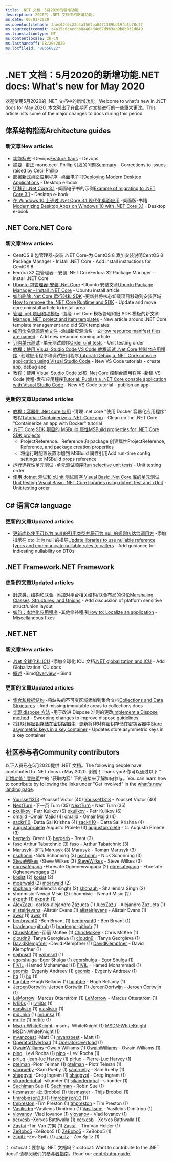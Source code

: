 ```yaml
---
title: .NET 文档：5月2020的新增功能
description: 2020的 .NET 文档中的新增功能。
ms.date: 06/01/2020
ms.openlocfilehash: 3aec02c6c22d4a3562aa8471389bd19fb1b78c27
ms.sourcegitcommit: c4a15c6c4ecbb8a46ad4e67d9b3ab9b8b031d849
ms.translationtype: MT
ms.contentlocale: zh-CN
ms.lasthandoff: 08/20/2020
ms.locfileid: "88656822"
---
```

# <a name="net-docs-whats-new-for-may-2020"></a><span data-ttu-id="ce3eb-103">.NET 文档：5月2020的新增功能</span><span class="sxs-lookup"><span data-stu-id="ce3eb-103">.NET docs: What's new for May 2020</span></span>

<span data-ttu-id="ce3eb-104">欢迎使用5月2020的 .NET 文档中的新增功能。</span><span class="sxs-lookup"><span data-stu-id="ce3eb-104">Welcome to what's new in .NET docs for May 2020.</span></span> <span data-ttu-id="ce3eb-105">本文列出了在此期间对文档进行的一些重大更改。</span><span class="sxs-lookup"><span data-stu-id="ce3eb-105">This article lists some of the major changes to docs during this period.</span></span>

## <a name="architecture-guides"></a><span data-ttu-id="ce3eb-106">体系结构指南</span><span class="sxs-lookup"><span data-stu-id="ce3eb-106">Architecture guides</span></span>

### <a name="new-articles"></a><span data-ttu-id="ce3eb-107">新文章</span><span class="sxs-lookup"><span data-stu-id="ce3eb-107">New articles</span></span>

- <span data-ttu-id="ce3eb-108">[功能标志](../architecture/cloud-native/feature-flags.md) -Devops</span><span class="sxs-lookup"><span data-stu-id="ce3eb-108">[Feature flags](../architecture/cloud-native/feature-flags.md) - Devops</span></span>
- <span data-ttu-id="ce3eb-109">[摘要](../architecture/cloud-native/summary.md) -更正 mono.cecil Phillip 引发的问题</span><span class="sxs-lookup"><span data-stu-id="ce3eb-109">[Summary](../architecture/cloud-native/summary.md) - Corrections to issues raised by Cecil Phillip</span></span>
- <span data-ttu-id="ce3eb-110">[部署新式桌面应用程序](../architecture/modernize-desktop/deploy-modern-applications.md) -桌面电子书</span><span class="sxs-lookup"><span data-stu-id="ce3eb-110">[Deploying Modern Desktop Applications](../architecture/modernize-desktop/deploy-modern-applications.md) - Desktop e-book</span></span>
- <span data-ttu-id="ce3eb-111">[迁移到 .Net Core 3.1](../architecture/modernize-desktop/example-migration-core.md) -桌面电子书的示例</span><span class="sxs-lookup"><span data-stu-id="ce3eb-111">[Example of migrating to .NET Core 3.1](../architecture/modernize-desktop/example-migration-core.md) - Desktop e-book</span></span>
- <span data-ttu-id="ce3eb-112">[在 Windows 10 上通过 .Net Core 3.1 现代化桌面应用](../architecture/modernize-desktop/index.md) -桌面版-书籍</span><span class="sxs-lookup"><span data-stu-id="ce3eb-112">[Modernizing Desktop Apps on Windows 10 with .NET Core 3.1](../architecture/modernize-desktop/index.md) - Desktop e-book</span></span>

## <a name="net-core"></a><span data-ttu-id="ce3eb-113">.NET Core</span><span class="sxs-lookup"><span data-stu-id="ce3eb-113">.NET Core</span></span>

### <a name="new-articles"></a><span data-ttu-id="ce3eb-114">新文章</span><span class="sxs-lookup"><span data-stu-id="ce3eb-114">New articles</span></span>

- <span data-ttu-id="ce3eb-115">CentOS 8 包管理器-安装 .NET Core-为 CentOS 8 添加安装说明</span><span class="sxs-lookup"><span data-stu-id="ce3eb-115">CentOS 8 Package Manager - Install .NET Core - Add install instructions for CentOS 8</span></span>
- <span data-ttu-id="ce3eb-116">Fedora 32 包管理器 - 安装 .NET Core</span><span class="sxs-lookup"><span data-stu-id="ce3eb-116">Fedora 32 Package Manager - Install .NET Core</span></span>
- <span data-ttu-id="ce3eb-117">[Ubuntu 包管理器-安装 .Net Core](../core/install/linux-ubuntu.md) -Ubuntu 安装文章</span><span class="sxs-lookup"><span data-stu-id="ce3eb-117">[Ubuntu Package Manager - Install .NET Core](../core/install/linux-ubuntu.md) - Ubuntu install article</span></span>
- <span data-ttu-id="ce3eb-118">[如何删除 .Net Core 运行时和 SDK](../core/install/remove-runtime-sdk-versions.md) -更新并将核心卸载项目移动到安装区域</span><span class="sxs-lookup"><span data-stu-id="ce3eb-118">[How to remove the .NET Core Runtime and SDK](../core/install/remove-runtime-sdk-versions.md) - Update and move core uninstall article to install area</span></span>
- <span data-ttu-id="ce3eb-119">[管理 .net 项目和项模板](../core/install/templates.md) -围绕 .net Core 模板管理和旧 SDK 模板的新文章</span><span class="sxs-lookup"><span data-stu-id="ce3eb-119">[Manage .NET project and item templates](../core/install/templates.md) - New article around .NET Core template management and old SDK templates</span></span>
- <span data-ttu-id="ce3eb-120">[如何命名资源清单文件](../core/resources/manifest-file-names.md) -添加新资源命名一文</span><span class="sxs-lookup"><span data-stu-id="ce3eb-120">[How resource manifest files are named](../core/resources/manifest-file-names.md) - Add new resource naming article</span></span>
- <span data-ttu-id="ce3eb-121">[订购单元测试](../core/testing/order-unit-tests.md) -单元测试顺序</span><span class="sxs-lookup"><span data-stu-id="ce3eb-121">[Order unit tests](../core/testing/order-unit-tests.md) - Unit testing order</span></span>
- <span data-ttu-id="ce3eb-122">[教程：使用 Visual Studio Code VS Code 教程调试 .Net Core 控制台应用程序](../core/tutorials/debugging-with-visual-studio-code.md) -创建应用程序和调试应用程序</span><span class="sxs-lookup"><span data-stu-id="ce3eb-122">[Tutorial: Debug a .NET Core console application using Visual Studio Code](../core/tutorials/debugging-with-visual-studio-code.md) - New VS Code tutorials - create app, debug app</span></span>
- <span data-ttu-id="ce3eb-123">[教程：使用 Visual Studio Code 发布 .Net Core 控制台应用程序](../core/tutorials/publishing-with-visual-studio-code.md) -新建 VS Code 教程-发布应用程序</span><span class="sxs-lookup"><span data-stu-id="ce3eb-123">[Tutorial: Publish a .NET Core console application with Visual Studio Code](../core/tutorials/publishing-with-visual-studio-code.md) - New VS Code tutorial - publish an app</span></span>

### <a name="updated-articles"></a><span data-ttu-id="ce3eb-124">更新的文章</span><span class="sxs-lookup"><span data-stu-id="ce3eb-124">Updated articles</span></span>

- <span data-ttu-id="ce3eb-125">[教程：容器化 .Net core 应用](../core/docker/build-container.md) -清理 .net core "使用 Docker 容器化应用程序" 教程</span><span class="sxs-lookup"><span data-stu-id="ce3eb-125">[Tutorial: Containerize a .NET Core app](../core/docker/build-container.md) - Clean up the .NET Core "Containerize an app with Docker" tutorial</span></span>
- [<span data-ttu-id="ce3eb-126">.NET Core SDK 项目的 MSBuild 属性</span><span class="sxs-lookup"><span data-stu-id="ce3eb-126">MSBuild properties for .NET Core SDK projects</span></span>](../core/project-sdk/msbuild-props.md)
  - <span data-ttu-id="ce3eb-127">ProjectReference、Reference 和 package 创建属性</span><span class="sxs-lookup"><span data-stu-id="ce3eb-127">ProjectReference, Reference, and package creation properties</span></span>
  - <span data-ttu-id="ce3eb-128">将运行时配置设置添加到 MSBuild 属性引用</span><span class="sxs-lookup"><span data-stu-id="ce3eb-128">Add run-time config settings to MSBuild props reference</span></span>
- <span data-ttu-id="ce3eb-129">[运行选择性单元测试](../core/testing/selective-unit-tests.md) -单元测试顺序</span><span class="sxs-lookup"><span data-stu-id="ce3eb-129">[Run selective unit tests](../core/testing/selective-unit-tests.md) - Unit testing order</span></span>
- <span data-ttu-id="ce3eb-130">[使用 dotnet 测试和 xUnit 测试顺序 Visual Basic .Net Core 库的单元测试](../core/testing/unit-testing-visual-basic-with-dotnet-test.md)</span><span class="sxs-lookup"><span data-stu-id="ce3eb-130">[Unit testing Visual Basic .NET Core libraries using dotnet test and xUnit](../core/testing/unit-testing-visual-basic-with-dotnet-test.md) - Unit testing order</span></span>

## <a name="c-language"></a><span data-ttu-id="ce3eb-131">C# 语言</span><span class="sxs-lookup"><span data-stu-id="ce3eb-131">C# language</span></span>

### <a name="updated-articles"></a><span data-ttu-id="ce3eb-132">更新的文章</span><span class="sxs-lookup"><span data-stu-id="ce3eb-132">Updated articles</span></span>

- <span data-ttu-id="ce3eb-133">[更新库以使用可以为 null 的引用类型并将可为 null 的规则传达给调用方](../csharp/nullable-migration-strategies.md) -添加指示在 dto 上为 null 的指导</span><span class="sxs-lookup"><span data-stu-id="ce3eb-133">[Update libraries to use nullable reference types and communicate nullable rules to callers](../csharp/nullable-migration-strategies.md) - Add guidance for indicating nullability on DTOs</span></span>

## <a name="net-framework"></a><span data-ttu-id="ce3eb-134">.NET Framework</span><span class="sxs-lookup"><span data-stu-id="ce3eb-134">.NET Framework</span></span>

### <a name="updated-articles"></a><span data-ttu-id="ce3eb-135">更新的文章</span><span class="sxs-lookup"><span data-stu-id="ce3eb-135">Updated articles</span></span>

- <span data-ttu-id="ce3eb-136">[封送类、结构和联合](../framework/interop/marshaling-classes-structures-and-unions.md) -添加对平台相关结构/联合布局的讨论</span><span class="sxs-lookup"><span data-stu-id="ce3eb-136">[Marshaling Classes, Structures, and Unions](../framework/interop/marshaling-classes-structures-and-unions.md) - Add discussion of platform sensitive struct/union layout</span></span>
- <span data-ttu-id="ce3eb-137">[如何：本地化应用程序](../framework/wpf/advanced/how-to-localize-an-application.md) -其他修补程序</span><span class="sxs-lookup"><span data-stu-id="ce3eb-137">[How to: Localize an application](../framework/wpf/advanced/how-to-localize-an-application.md) - Miscellaneous fixes</span></span>

## <a name="net"></a><span data-ttu-id="ce3eb-138">.NET</span><span class="sxs-lookup"><span data-stu-id="ce3eb-138">.NET</span></span>

### <a name="new-articles"></a><span data-ttu-id="ce3eb-139">新文章</span><span class="sxs-lookup"><span data-stu-id="ce3eb-139">New articles</span></span>

- <span data-ttu-id="ce3eb-140">[.Net 全球化和 ICU](../standard/globalization-localization/globalization-icu.md) -添加全球化 ICU 文档</span><span class="sxs-lookup"><span data-stu-id="ce3eb-140">[.NET globalization and ICU](../standard/globalization-localization/globalization-icu.md) - Add Globalization ICU docs</span></span>
- <span data-ttu-id="ce3eb-141">[概述](../standard/simd.md) -Simd</span><span class="sxs-lookup"><span data-stu-id="ce3eb-141">[Overview](../standard/simd.md) - Simd</span></span>

### <a name="updated-articles"></a><span data-ttu-id="ce3eb-142">更新的文章</span><span class="sxs-lookup"><span data-stu-id="ce3eb-142">Updated articles</span></span>

- <span data-ttu-id="ce3eb-143">[集合和数据结构](../standard/collections/index.md) -将缺失的不可变区域添加到集合文档</span><span class="sxs-lookup"><span data-stu-id="ce3eb-143">[Collections and Data Structures](../standard/collections/index.md) - Add missing immutable areas to collections docs</span></span>
- <span data-ttu-id="ce3eb-144">[实现 dispose 方法](../standard/garbage-collection/implementing-dispose.md) -用于改进 Dispose 准则的更改</span><span class="sxs-lookup"><span data-stu-id="ce3eb-144">[Implement a Dispose method](../standard/garbage-collection/implementing-dispose.md) - Sweeping changes to improve dispose guidelines</span></span>
- <span data-ttu-id="ce3eb-145">[将非对称密钥存储在密钥容器中](../standard/security/how-to-store-asymmetric-keys-in-a-key-container.md) -更新将非对称密钥存储在密钥容器中</span><span class="sxs-lookup"><span data-stu-id="ce3eb-145">[Store asymmetric keys in a key container](../standard/security/how-to-store-asymmetric-keys-in-a-key-container.md) - Updates store asymmetric keys in a key container</span></span>

## <a name="community-contributors"></a><span data-ttu-id="ce3eb-146">社区参与者</span><span class="sxs-lookup"><span data-stu-id="ce3eb-146">Community contributors</span></span>

<span data-ttu-id="ce3eb-147">以下人员已在5月2020提供 .NET 文档。</span><span class="sxs-lookup"><span data-stu-id="ce3eb-147">The following people have contributed to .NET docs in May 2020.</span></span> <span data-ttu-id="ce3eb-148">谢谢！</span><span class="sxs-lookup"><span data-stu-id="ce3eb-148">Thank you!</span></span> <span data-ttu-id="ce3eb-149">你可以通过以下 " [新增功能" 登陆页](index.yml)中的 "获取内容" 下的链接来了解如何参与。</span><span class="sxs-lookup"><span data-stu-id="ce3eb-149">You can learn how to contribute by following the links under "Get involved" in the [what's new landing page](index.yml).</span></span>

- <span data-ttu-id="ce3eb-150">[Youssef1313](https://github.com/Youssef1313) -Youssef Victor (40) </span><span class="sxs-lookup"><span data-stu-id="ce3eb-150">[Youssef1313](https://github.com/Youssef1313) - Youssef Victor (40)</span></span>
- <span data-ttu-id="ce3eb-151">[NextTurn](https://github.com/NextTurn) -下一页 Turn (35) </span><span class="sxs-lookup"><span data-stu-id="ce3eb-151">[NextTurn](https://github.com/NextTurn) - Next Turn (35)</span></span>
- <span data-ttu-id="ce3eb-152">[pkulikov](https://github.com/pkulikov) -Petr Kulikov (6) </span><span class="sxs-lookup"><span data-stu-id="ce3eb-152">[pkulikov](https://github.com/pkulikov) - Petr Kulikov (6)</span></span>
- <span data-ttu-id="ce3eb-153">[omajid](https://github.com/omajid) -Omair Majid (4) </span><span class="sxs-lookup"><span data-stu-id="ce3eb-153">[omajid](https://github.com/omajid) - Omair Majid (4)</span></span>
- <span data-ttu-id="ce3eb-154">[sackri10](https://github.com/sackri10) -Datta Sai Krishna (4) </span><span class="sxs-lookup"><span data-stu-id="ce3eb-154">[sackri10](https://github.com/sackri10) - Datta Sai Krishna (4)</span></span>
- <span data-ttu-id="ce3eb-155">[augustoproiete](https://github.com/augustoproiete) Augusto Proiete (3) </span><span class="sxs-lookup"><span data-stu-id="ce3eb-155">[augustoproiete](https://github.com/augustoproiete) - C. Augusto Proiete (3)</span></span>
- <span data-ttu-id="ce3eb-156">[bergerb](https://github.com/bergerb) -Brent (3) </span><span class="sxs-lookup"><span data-stu-id="ce3eb-156">[bergerb](https://github.com/bergerb) - Brent (3)</span></span>
- <span data-ttu-id="ce3eb-157">[faso](https://github.com/faso) Arthur Tabatchnic (3) </span><span class="sxs-lookup"><span data-stu-id="ce3eb-157">[faso](https://github.com/faso) - Arthur Tabatchnic (3)</span></span>
- <span data-ttu-id="ce3eb-158">[Marusyk](https://github.com/Marusyk) -罗马 Marusyk (3) </span><span class="sxs-lookup"><span data-stu-id="ce3eb-158">[Marusyk](https://github.com/Marusyk) - Roman Marusyk (3)</span></span>
- <span data-ttu-id="ce3eb-159">[nschonni](https://github.com/nschonni) -Nick Schonning (3) </span><span class="sxs-lookup"><span data-stu-id="ce3eb-159">[nschonni](https://github.com/nschonni) - Nick Schonning (3)</span></span>
- <span data-ttu-id="ce3eb-160">[SteveWilkes](https://github.com/SteveWilkes) -Steve Wilkes (3) </span><span class="sxs-lookup"><span data-stu-id="ce3eb-160">[SteveWilkes](https://github.com/SteveWilkes) - Steve Wilkes (3)</span></span>
- <span data-ttu-id="ce3eb-161">[ebresafegaga](https://github.com/ebresafegaga) -Ebresafe Oghenevwogaga (2) </span><span class="sxs-lookup"><span data-stu-id="ce3eb-161">[ebresafegaga](https://github.com/ebresafegaga) - Ebresafe Oghenevwogaga (2)</span></span>
- <span data-ttu-id="ce3eb-162">[kosist](https://github.com/kosist) (2) </span><span class="sxs-lookup"><span data-stu-id="ce3eb-162">[kosist](https://github.com/kosist) (2)</span></span>
- <span data-ttu-id="ce3eb-163">[moerwald](https://github.com/moerwald) (2) </span><span class="sxs-lookup"><span data-stu-id="ce3eb-163">[moerwald](https://github.com/moerwald) (2)</span></span>
- <span data-ttu-id="ce3eb-164">[shchauh](https://github.com/shchauh) -Shailendra singh)  (2) </span><span class="sxs-lookup"><span data-stu-id="ce3eb-164">[shchauh](https://github.com/shchauh) - Shailendra Singh (2)</span></span>
- <span data-ttu-id="ce3eb-165">shonmisic-Nenad Misic (2) </span><span class="sxs-lookup"><span data-stu-id="ce3eb-165">shonmisic - Nenad Misic (2)</span></span>
- <span data-ttu-id="ce3eb-166">[akpath](https://github.com/akpath) (1) </span><span class="sxs-lookup"><span data-stu-id="ce3eb-166">[akpath](https://github.com/akpath) (1)</span></span>
- <span data-ttu-id="ce3eb-167">[AlexZazu](https://github.com/AlexZazu) -carlos-alejandro Zazueta (1) </span><span class="sxs-lookup"><span data-stu-id="ce3eb-167">[AlexZazu](https://github.com/AlexZazu) - Alejandro Zazueta (1)</span></span>
- <span data-ttu-id="ce3eb-168">[alistairjevans](https://github.com/alistairjevans) -Alistair Evans (1) </span><span class="sxs-lookup"><span data-stu-id="ce3eb-168">[alistairjevans](https://github.com/alistairjevans) - Alistair Evans (1)</span></span>
- <span data-ttu-id="ce3eb-169">[awsr](https://github.com/awsr) (1) </span><span class="sxs-lookup"><span data-stu-id="ce3eb-169">[awsr](https://github.com/awsr) (1)</span></span>
- <span data-ttu-id="ce3eb-170">[benbryant0](https://github.com/benbryant0) -Ben Bryant (1) </span><span class="sxs-lookup"><span data-stu-id="ce3eb-170">[benbryant0](https://github.com/benbryant0) - Ben Bryant (1)</span></span>
- <span data-ttu-id="ce3eb-171">[bradengc-github](https://github.com/bradengc-github) (1) </span><span class="sxs-lookup"><span data-stu-id="ce3eb-171">[bradengc-github](https://github.com/bradengc-github) (1)</span></span>
- <span data-ttu-id="ce3eb-172">[ChrisMcKee](https://github.com/ChrisMcKee) -丽丽 McKee (1) </span><span class="sxs-lookup"><span data-stu-id="ce3eb-172">[ChrisMcKee](https://github.com/ChrisMcKee) - Chris McKee (1)</span></span>
- <span data-ttu-id="ce3eb-173">[cloudn9](https://github.com/cloudn9) -Tanya Georgieva (1) </span><span class="sxs-lookup"><span data-stu-id="ce3eb-173">[cloudn9](https://github.com/cloudn9) - Tanya Georgieva (1)</span></span>
- <span data-ttu-id="ce3eb-174">[DavidKlempfner](https://github.com/DavidKlempfner) -David Klempfner (1) </span><span class="sxs-lookup"><span data-stu-id="ce3eb-174">[DavidKlempfner](https://github.com/DavidKlempfner) - David Klempfner (1)</span></span>
- <span data-ttu-id="ce3eb-175">[eajhnsn1](https://github.com/eajhnsn1) (1) </span><span class="sxs-lookup"><span data-stu-id="ce3eb-175">[eajhnsn1](https://github.com/eajhnsn1) (1)</span></span>
- <span data-ttu-id="ce3eb-176">[egorshulga](https://github.com/egorshulga) -Egor Shulga (1) </span><span class="sxs-lookup"><span data-stu-id="ce3eb-176">[egorshulga](https://github.com/egorshulga) - Egor Shulga (1)</span></span>
- <span data-ttu-id="ce3eb-177">[FIVIL](https://github.com/FIVIL) -Hamed Mohammadi (1) </span><span class="sxs-lookup"><span data-stu-id="ce3eb-177">[FIVIL](https://github.com/FIVIL) - Hamed Mohammadi (1)</span></span>
- <span data-ttu-id="ce3eb-178">[gsomix](https://github.com/gsomix) -Evgeniy Andreev (1) </span><span class="sxs-lookup"><span data-stu-id="ce3eb-178">[gsomix](https://github.com/gsomix) - Evgeniy Andreev (1)</span></span>
- <span data-ttu-id="ce3eb-179">[hg](https://github.com/hg) (1) </span><span class="sxs-lookup"><span data-stu-id="ce3eb-179">[hg](https://github.com/hg) (1)</span></span>
- <span data-ttu-id="ce3eb-180">[hughbe](https://github.com/hughbe) -Hugh Bellamy (1) </span><span class="sxs-lookup"><span data-stu-id="ce3eb-180">[hughbe](https://github.com/hughbe) - Hugh Bellamy (1)</span></span>
- <span data-ttu-id="ce3eb-181">[JeroenOortwijn](https://github.com/JeroenOortwijn) -Jeroen Oortwijn (1) </span><span class="sxs-lookup"><span data-stu-id="ce3eb-181">[JeroenOortwijn](https://github.com/JeroenOortwijn) - Jeroen Oortwijn (1)</span></span>
- <span data-ttu-id="ce3eb-182">[LeMorrow](https://github.com/LeMorrow) -Marcus Otterström (1) </span><span class="sxs-lookup"><span data-stu-id="ce3eb-182">[LeMorrow](https://github.com/LeMorrow) - Marcus Otterström (1)</span></span>
- <span data-ttu-id="ce3eb-183">[lv1il0s](https://github.com/lv1il0s) (1) </span><span class="sxs-lookup"><span data-stu-id="ce3eb-183">[lv1il0s](https://github.com/lv1il0s) (1)</span></span>
- <span data-ttu-id="ce3eb-184">[maslisko](https://github.com/maslisko) (1) </span><span class="sxs-lookup"><span data-stu-id="ce3eb-184">[maslisko](https://github.com/maslisko) (1)</span></span>
- <span data-ttu-id="ce3eb-185">[mdunka](https://github.com/mdunka) (1) </span><span class="sxs-lookup"><span data-stu-id="ce3eb-185">[mdunka](https://github.com/mdunka) (1)</span></span>
- <span data-ttu-id="ce3eb-186">[mrlife](https://github.com/mrlife) (1) </span><span class="sxs-lookup"><span data-stu-id="ce3eb-186">[mrlife](https://github.com/mrlife) (1)</span></span>
- <span data-ttu-id="ce3eb-187">[Msdn-WhiteKnight](https://github.com/MSDN-WhiteKnight) -msdn。WhiteKnight (1) </span><span class="sxs-lookup"><span data-stu-id="ce3eb-187">[MSDN-WhiteKnight](https://github.com/MSDN-WhiteKnight) - MSDN.WhiteKnight (1)</span></span>
- <span data-ttu-id="ce3eb-188">[mvanzoest](https://github.com/mvanzoest) -Matt (1) </span><span class="sxs-lookup"><span data-stu-id="ce3eb-188">[mvanzoest](https://github.com/mvanzoest) - Matt (1)</span></span>
- <span data-ttu-id="ce3eb-189">[OperatorOverload](https://github.com/OperatorOverload) (1) </span><span class="sxs-lookup"><span data-stu-id="ce3eb-189">[OperatorOverload](https://github.com/OperatorOverload) (1)</span></span>
- <span data-ttu-id="ce3eb-190">[OwainWilliams](https://github.com/OwainWilliams) -Owain Williams (1) </span><span class="sxs-lookup"><span data-stu-id="ce3eb-190">[OwainWilliams](https://github.com/OwainWilliams) - Owain Williams (1)</span></span>
- <span data-ttu-id="ce3eb-191">[pino](https://github.com/pino) -Levi Rocha (1) </span><span class="sxs-lookup"><span data-stu-id="ce3eb-191">[pino](https://github.com/pino) - Levi Rocha (1)</span></span>
- <span data-ttu-id="ce3eb-192">[pirluq](https://github.com/pirluq) -jean-luc Harvey (1) </span><span class="sxs-lookup"><span data-stu-id="ce3eb-192">[pirluq](https://github.com/pirluq) - Pierre-Luc Harvey (1)</span></span>
- <span data-ttu-id="ce3eb-193">[ptelman](https://github.com/ptelman) -Piotr Telman (1) </span><span class="sxs-lookup"><span data-stu-id="ce3eb-193">[ptelman](https://github.com/ptelman) - Piotr Telman (1)</span></span>
- <span data-ttu-id="ce3eb-194">[samrueby](https://github.com/samrueby) -Sam Rueby (1) </span><span class="sxs-lookup"><span data-stu-id="ce3eb-194">[samrueby](https://github.com/samrueby) - Sam Rueby (1)</span></span>
- <span data-ttu-id="ce3eb-195">[shaggygi](https://github.com/shaggygi) -Greg Ingram (1) </span><span class="sxs-lookup"><span data-stu-id="ce3eb-195">[shaggygi](https://github.com/shaggygi) - Greg Ingram (1)</span></span>
- <span data-ttu-id="ce3eb-196">[sikanderiqbal](https://github.com/sikanderiqbal) -sikander (1) </span><span class="sxs-lookup"><span data-stu-id="ce3eb-196">[sikanderiqbal](https://github.com/sikanderiqbal) - sikander (1)</span></span>
- <span data-ttu-id="ce3eb-197">[Suchiman](https://github.com/Suchiman) Sue (1) </span><span class="sxs-lookup"><span data-stu-id="ce3eb-197">[Suchiman](https://github.com/Suchiman) - Robin Sue (1)</span></span>
- <span data-ttu-id="ce3eb-198">[tiesmaster](https://github.com/tiesmaster) -此 Brobbel (1) </span><span class="sxs-lookup"><span data-stu-id="ce3eb-198">[tiesmaster](https://github.com/tiesmaster) - Thijs Brobbel (1)</span></span>
- <span data-ttu-id="ce3eb-199">[timrobinson33](https://github.com/timrobinson33) (1) </span><span class="sxs-lookup"><span data-stu-id="ce3eb-199">[timrobinson33](https://github.com/timrobinson33) (1)</span></span>
- <span data-ttu-id="ce3eb-200">[tmpreston](https://github.com/tmpreston) -Tim Preston (1) </span><span class="sxs-lookup"><span data-stu-id="ce3eb-200">[tmpreston](https://github.com/tmpreston) - Tim Preston (1)</span></span>
- <span data-ttu-id="ce3eb-201">[Vasilisdm](https://github.com/Vasilisdm) -Vasileios Dimitriou (1) </span><span class="sxs-lookup"><span data-stu-id="ce3eb-201">[Vasilisdm](https://github.com/Vasilisdm) - Vasileios Dimitriou (1)</span></span>
- <span data-ttu-id="ce3eb-202">[viovanov](https://github.com/viovanov) -Vlad Iovanov (1) </span><span class="sxs-lookup"><span data-stu-id="ce3eb-202">[viovanov](https://github.com/viovanov) - Vlad Iovanov (1)</span></span>
- <span data-ttu-id="ce3eb-203">[xerxesb](https://github.com/xerxesb) -Xerxes Battiwalla (1) </span><span class="sxs-lookup"><span data-stu-id="ce3eb-203">[xerxesb](https://github.com/xerxesb) - Xerxes Battiwalla (1)</span></span>
- <span data-ttu-id="ce3eb-204">[Zastai](https://github.com/Zastai) -Tim Van 刀架 (1) </span><span class="sxs-lookup"><span data-stu-id="ce3eb-204">[Zastai](https://github.com/Zastai) - Tim Van Holder (1)</span></span>
- <span data-ttu-id="ce3eb-205">[ZeBobo5](https://github.com/ZeBobo5) -ZeBobo5 (1) </span><span class="sxs-lookup"><span data-stu-id="ce3eb-205">[ZeBobo5](https://github.com/ZeBobo5) - ZeBobo5 (1)</span></span>
- <span data-ttu-id="ce3eb-206">[zspitz](https://github.com/zspitz) -Zev Spitz (1) </span><span class="sxs-lookup"><span data-stu-id="ce3eb-206">[zspitz](https://github.com/zspitz) - Zev Spitz (1)</span></span>

<span data-ttu-id="ce3eb-207">： octocat：要参与 .NET 文档吗？</span><span class="sxs-lookup"><span data-stu-id="ce3eb-207">:octocat: Want to contribute to the .NET docs?</span></span> <span data-ttu-id="ce3eb-208">请参阅我们的[参与者指南](https://docs.microsoft.com/contribute/dotnet/dotnet-contribute)。</span><span class="sxs-lookup"><span data-stu-id="ce3eb-208">Read our [contributor guide](https://docs.microsoft.com/contribute/dotnet/dotnet-contribute).</span></span>
